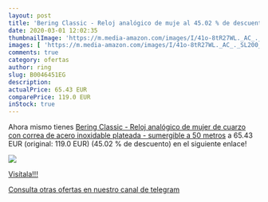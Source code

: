 ```yaml
---
layout: post
title: 'Bering Classic - Reloj analógico de muje al 45.02 % de descuento'
date: 2020-03-01 12:02:35
thumbnailImage: 'https://m.media-amazon.com/images/I/41o-8tR27WL._AC_._SL200_.jpg'
images: [ 'https://m.media-amazon.com/images/I/41o-8tR27WL._AC_._SL200_.jpg' ]
comments: true
category: ofertas
author: ring
slug: B0046451EG
description:
actualPrice: 65.43 EUR
comparePrice: 119.0 EUR
inStock: true
---
```


Ahora mismo tienes [Bering Classic - Reloj analógico de mujer de cuarzo con correa de acero inoxidable plateada - sumergible a 50 metros](https://www.amazon.com/dp/B0046451EG/?tag=redken08-20) a 65.43 EUR (original: 119.0 EUR) (45.02 %  de descuento) en el siguiente enlace!

[![](https://m.media-amazon.com/images/I/41o-8tR27WL._AC_._SL200_.jpg)](https://www.amazon.com/dp/B0046451EG/?tag=redken08-20)

[Visítala!!!](https://www.amazon.com/dp/B0046451EG/?tag=redken08-20)

[Consulta otras ofertas en nuestro canal de telegram](https://t.me/s/ofertas25)
